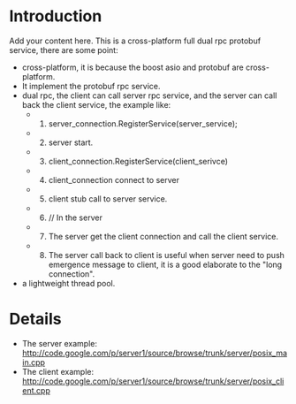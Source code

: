 # Introduction #

Add your content here.
This is a cross-platform full dual rpc protobuf service, there are some point:
  * cross-platform, it is because the boost asio and protobuf are cross-platform.
  * It implement the protobuf rpc service.
  * dual rpc, the client can call server rpc service, and the server can call back the client service, the example like:
    * 1. server\_connection.RegisterService(server\_service);
    * 2. server start.
    * 3. client\_connection.RegisterService(client\_serivce)
    * 4. client\_connection connect to server
    * 5. client stub call to server service.
    * 6. // In the server
    * 7. The server get the client connection and call the client service.
    * 8. The server call back to client is useful when server need to push emergence message to client, it is a good elaborate to the "long connection".
  * a lightweight thread pool.

# Details #
  * The server example: http://code.google.com/p/server1/source/browse/trunk/server/posix_main.cpp
  * The client example: http://code.google.com/p/server1/source/browse/trunk/server/posix_client.cpp
